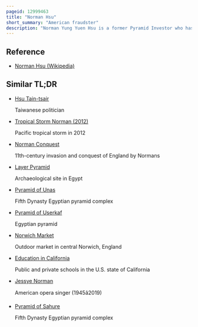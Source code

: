 ```yaml
---
pageid: 12999463
title: "Norman Hsu"
short_summary: "American fraudster"
description: "Norman Yung Yuen Hsu is a former Pyramid Investor who has affiliated himself with the Apparel Industry. His Business Activities were intertwined with his Role as a major Fundraiser for the democratic Party and he gained Notoriety after suspicious Patterns of bundled Contributions were reported in 2007. Following that he was discovered to have been a long-time Fugitive in Connection with a 1992 Fraud Conviction. After turning himself in to the Authorities in California in 2007 he fled the State again and was quickly captured."
---
```


## Reference

- [Norman Hsu (Wikipedia)](https://en.wikipedia.org/?curid=12999463)

## Similar TL;DR

- [Hsu Tain-tsair](/tldr/en/hsu-tain-tsair)

  Taiwanese politician

- [Tropical Storm Norman (2012)](/tldr/en/tropical-storm-norman-2012)

  Pacific tropical storm in 2012

- [Norman Conquest](/tldr/en/norman-conquest)

  11th-century invasion and conquest of England by Normans

- [Layer Pyramid](/tldr/en/layer-pyramid)

  Archaeological site in Egypt

- [Pyramid of Unas](/tldr/en/pyramid-of-unas)

  Fifth Dynasty Egyptian pyramid complex

- [Pyramid of Userkaf](/tldr/en/pyramid-of-userkaf)

  Egyptian pyramid

- [Norwich Market](/tldr/en/norwich-market)

  Outdoor market in central Norwich, England

- [Education in California](/tldr/en/education-in-california)

  Public and private schools in the U.S. state of California

- [Jessye Norman](/tldr/en/jessye-norman)

  American opera singer (1945â2019)

- [Pyramid of Sahure](/tldr/en/pyramid-of-sahure)

  Fifth Dynasty Egyptian pyramid complex
